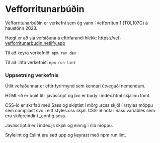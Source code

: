# Vefforritunarbúðin

Vefforritunarbúðin er verkefni sem ég vann í vefforritun 1 (TÖL107G) á haustönn 2023.

Hægt er að sjá vefsíðuna á eftirfarandi hlekk: https://vef-vefforritunarbudin.netlify.app

Til að keyra verkefnið: ```npm run dev```

Til að linta verkefnið: ```npm run lint```

### Uppsetning verkefnis

Útlit vefsíðunnar er eftir fyrirmynd sem kennari útvegaði nemendum.

HTML-ið er búið til í javascript og því er body í index.html skjalinu tómt.

CSS-ið er skrifað með Sass og skiptist í mörg .scss skjöl í /styles möppu sem compilast svo í eitt styles.css skjal. CSS-ið notar Sass variables sem eru skilgreindir í _config.scss.

Javascriptið er í index.js skjali og einnig í /lib möppu.

Stylelint og Eslint eru sett upp og keyrast með npm run lint.

